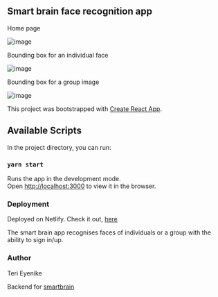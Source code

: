 ## Smart brain face recognition app

Home page

![image](https://user-images.githubusercontent.com/25850598/106399190-74b55b80-6417-11eb-8aab-79728e3c0073.png)

Bounding box for an individual face

![image](https://user-images.githubusercontent.com/25850598/106399272-ed1c1c80-6417-11eb-975d-c2fbc3142415.png)

Bounding box for a group image

![image](https://user-images.githubusercontent.com/25850598/106399318-32404e80-6418-11eb-825b-a63acdebfbc7.png)



This project was bootstrapped with [Create React App](https://github.com/facebook/create-react-app).

## Available Scripts

In the project directory, you can run:

### `yarn start`

Runs the app in the development mode.<br />
Open [http://localhost:3000](http://localhost:3000) to view it in the browser.

### Deployment

Deployed on Netlify. Check it out, [here](https://facesrecog.netlify.app/)

The smart brain app recognises faces of individuals or a group with the ability to sign in/up. 

### Author

Teri Eyenike

Backend for [smartbrain](https://github.com/Terieyenike/facerecognition-backend)


